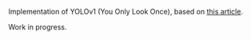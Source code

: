 Implementation of YOLOv1 (You Only Look Once), based on [this article](https://arxiv.org/abs/1506.02640).

Work in progress.
